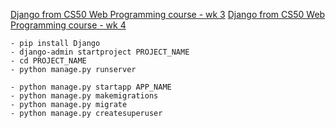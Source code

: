 [Django from CS50 Web Programming course - wk 3](https://cs50.harvard.edu/web/2020/weeks/3/)
[Django from CS50 Web Programming course - wk 4](https://cs50.harvard.edu/web/2020/weeks/4/)

```
- pip install Django
- django-admin startproject PROJECT_NAME
- cd PROJECT_NAME
- python manage.py runserver

- python manage.py startapp APP_NAME
- python manage.py makemigrations
- python manage.py migrate
- python manage.py createsuperuser
```
